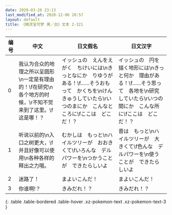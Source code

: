 ```yaml
---
date: 2020-03-26 23:13
last_modified_at: 2020-12-06 20:57
layout: default
title: 《精灵宝可梦 黑／白》文本 2-321
---
```

| 编号 | 中文 | 日文假名 | 日文汉字 |
| ---- | ---- | ---- | --- |
| 0 | 我认为合众的地理之所以呈圆形\n一定是有理由的！\f在研究\n各个地方的时候，\r不知不觉来到了这里。\f这是哪！？ | イッシュの　えんをえがく　ちけいには\nきっとなにか　りゆうがある！\f……そうおもって　かくちを\nけんきゅうしていたら\rいつのまにか　こんなところに\fここは　どこだ！？ | イッシュの　円を描く地形には\nきっと何か　理由がある！\f……そう思って　各地を\n研究していたら\rいつの間にか　こんな所に\fここは　どこだ！？ |
| 1 | 听说以前的\n入口之树更大，\f并且好像可以使用\n各种各样的释出之力哦。 | むかしは　もっと\nハイルツリーが　おおきくて\fいろんな　デルパワーを\nつかうことが　できたらしいよ | 昔は　もっと\nハイルツリーが　大きくて\f色んな　デルパワーを\n使うことが　できたらしいよ |
| 2 | 迷路了！ | まよいこんだ！ | まよいこんだ！ |
| 3 | 你谁啊!？ | きみだれ！？ | きみだれ！？ |
{: .table .table-bordered .table-hover .xz-pokemon-text .xz-pokemon-text-3 }